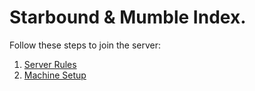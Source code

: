 # Starbound & Mumble Index.

Follow these steps to join the server:
1. [Server Rules](RULES.md)
2. [Machine Setup](SETUP.md)
